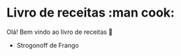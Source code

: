 # Livro de receitas :man cook:

Olá! Bem vindo ao livro de receitas :wave:

 - Strogonoff de Frango
